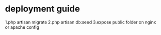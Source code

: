 # deployment guide

1.php artisan migrate
2.php artisan db:seed
3.expose public folder on nginx or apache config 
